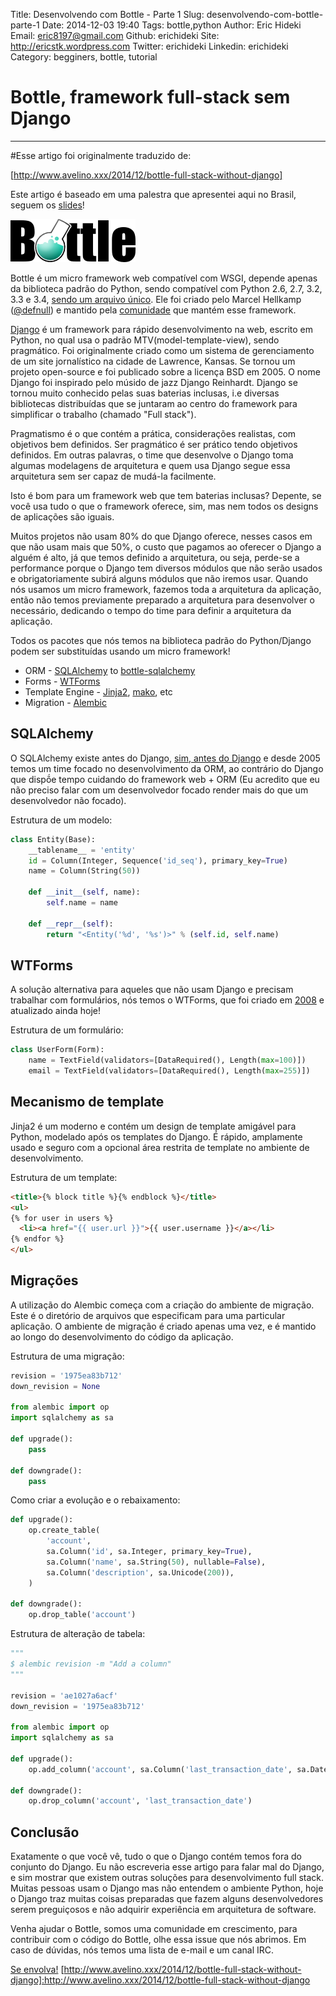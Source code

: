 Title: Desenvolvendo com Bottle - Parte 1
Slug: desenvolvendo-com-bottle-parte-1
Date: 2014-12-03 19:40
Tags: bottle,python
Author: Eric Hideki
Email:  eric8197@gmail.com
Github: erichideki
Site: http://ericstk.wordpress.com
Twitter: erichideki
Linkedin: erichideki
Category: begginers, bottle, tutorial

# Bottle, framework full-stack sem Django
-------

#Esse artigo foi originalmente traduzido de:

[http://www.avelino.xxx/2014/12/bottle-full-stack-without-django]

Este artigo é baseado em uma palestra que apresentei aqui no Brasil, seguem os [slides](https://speakerdeck.com/avelino/bottle-o-full-stack-sem-django)!

![Bottle micro framework web](/images/bottle.png)

Bottle é um micro framework web compatível com WSGI, depende apenas da biblioteca padrão do Python, sendo compatível com Python 2.6, 2.7, 3.2, 3.3 e 3.4, [sendo um arquivo único](https://github.com/defnull/bottle/blob/master/bottle.py). Ele foi criado pelo Marcel Hellkamp ([@defnull](https://github.com/defnull)) e mantido pela [comunidade](https://github.com/orgs/bottlepy/people) que mantém esse framework.

[Django](https://www.djangoproject.com/) é um framework para rápido desenvolvimento na web, escrito em Python, no qual usa o padrão MTV(model-template-view), sendo pragmático. Foi originalmente criado como um sistema de gerenciamento de um site jornalístico na cidade de Lawrence, Kansas. Se tornou um projeto open-source e foi publicado sobre a licença BSD em 2005. O nome Django foi inspirado pelo músido de jazz Django Reinhardt. Django se tornou muito conhecido pelas suas baterias inclusas, i.e diversas bibliotecas distribuídas que se juntaram ao centro do framework para simplificar o trabalho (chamado "Full stack").

Pragmatismo é o que contém a prática, considerações realistas, com objetivos bem definidos. Ser pragmático é ser prático tendo objetivos definidos. Em outras palavras, o time que desenvolve o Django toma algumas modelagens de arquitetura e quem usa Django segue essa arquitetura sem ser capaz de mudá-la facilmente.

Isto é bom para um framework web que tem baterias inclusas? Depente, se você usa tudo o que o framework oferece, sim, mas nem todos os designs de aplicações são iguais.

Muitos projetos não usam 80% do que Django oferece, nesses casos em que não usam mais que 50%, o custo que pagamos ao oferecer o Django a alguém é alto, já que temos definido a arquitetura, ou seja, perde-se a performance porque o Django tem diversos módulos que não serão usados e obrigatoriamente subirá alguns módulos que não iremos usar. Quando nós usamos um micro framework, fazemos toda a arquitetura da aplicação, então não temos previamente preparado a arquitetura para desenvolver o necessário, dedicando o tempo do time para definir a arquitetura da aplicação.

Todos os pacotes que nós temos na biblioteca padrão do Python/Django podem ser substituídas usando um micro framework!

* ORM - [SQLAlchemy](http://www.sqlalchemy.org/) to [bottle-sqlalchemy](https://github.com/iurisilvio/bottle-sqlalchemy)
* Forms - [WTForms](https://wtforms.readthedocs.org/en/latest/)
* Template Engine - [Jinja2](http://jinja.pocoo.org/docs/dev/), [mako](http://www.makotemplates.org/), etc
* Migration - [Alembic](http://alembic.readthedocs.org/en/latest/)


## SQLAlchemy

O SQLAlchemy existe antes do Django, [sim, antes do Django](https://github.com/zzzeek/sqlalchemy/commit/ec052c6a1f1fb0236bd367c510d82f076cb67bc9) e desde 2005 temos um time focado no desenvolvimento da ORM, ao contrário do Django que dispṍe tempo cuidando do framework web + ORM (Eu acredito que eu não preciso falar com um desenvolvedor focado render mais do que um desenvolvedor não focado).

Estrutura de um modelo:

```python
class Entity(Base):
    __tablename__ = 'entity'
    id = Column(Integer, Sequence('id_seq'), primary_key=True)
    name = Column(String(50))

    def __init__(self, name):
        self.name = name

    def __repr__(self):
        return "<Entity('%d', '%s')>" % (self.id, self.name)
```

## WTForms

A solução alternativa para aqueles que não usam Django e precisam trabalhar com formulários, nós temos o WTForms, que foi criado em [2008](https://github.com/wtforms/wtforms/commit/c0998bac1a4d5cd5fdf43a825529a64e24dea9a5) e atualizado ainda hoje!

Estrutura de um formulário:

```python
class UserForm(Form):
    name = TextField(validators=[DataRequired(), Length(max=100)])
    email = TextField(validators=[DataRequired(), Length(max=255)])
```

## Mecanismo de template

Jinja2 é um moderno e contém um design de template amigável para Python, modelado após os templates do Django. É rápido, amplamente usado e seguro com a opcional área restrita de template no ambiente de desenvolvimento.

Estrutura de um template:

```html
<title>{% block title %}{% endblock %}</title>
<ul>
{% for user in users %}
  <li><a href="{{ user.url }}">{{ user.username }}</a></li>
{% endfor %}
</ul>
```

## Migrações

A utilização do Alembic começa com a criação do ambiente de migração. Este é o diretório de arquivos que especificam para uma particular aplicação. O ambiente de migração é criado apenas uma vez, e é mantido ao longo do desenvolvimento do código da aplicação.

Estrutura de uma migração:

```python
revision = '1975ea83b712'
down_revision = None

from alembic import op
import sqlalchemy as sa

def upgrade():
    pass

def downgrade():
    pass
```

Como criar a evolução e o rebaixamento:

```python
def upgrade():
    op.create_table(
        'account',
        sa.Column('id', sa.Integer, primary_key=True),
        sa.Column('name', sa.String(50), nullable=False),
        sa.Column('description', sa.Unicode(200)),
    )

def downgrade():
    op.drop_table('account')
```

Estrutura de alteração de tabela:

```python
"""
$ alembic revision -m "Add a column"
"""

revision = 'ae1027a6acf'
down_revision = '1975ea83b712'

from alembic import op
import sqlalchemy as sa

def upgrade():
    op.add_column('account', sa.Column('last_transaction_date', sa.DateTime))

def downgrade():
    op.drop_column('account', 'last_transaction_date')
```


## Conclusão

Exatamente o que você vê, tudo o que o Django contém temos fora do conjunto do Django. Eu não escreveria esse artigo para falar mal do Django, e sim mostrar que existem outras soluções para desenvolvimento full stack. Muitas pessoas usam o Django mas não entendem o ambiente Python, hoje o Django traz muitas coisas preparadas que fazem alguns desenvolvedores serem preguiçosos e não adquirir experiência em arquitetura de software.

Venha ajudar o Bottle, somos uma comunidade em crescimento, para contribuir com o código do Bottle, olhe essa issue que nós abrimos. Em caso de dúvidas, nós temos uma lista de e-mail e um canal IRC.

[Se envolva!](http://bottlepy.org/docs/dev/development.html#get-involved)
[http://www.avelino.xxx/2014/12/bottle-full-stack-without-django]:http://www.avelino.xxx/2014/12/bottle-full-stack-without-django
